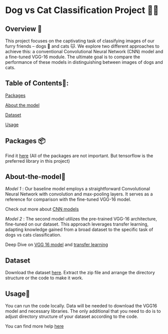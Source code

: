 # Dog vs Cat Classification Project 🐾📸


## Overview 🌟

This project focuses on the captivating task of classifying images of our furry friends – dogs 🐶 and cats 🐱. We explore two different approaches to achieve this: a conventional Convolutional Neural Network (CNN) model and a fine-tuned VGG-16 module. The ultimate goal is to compare the performance of these models in distinguishing between images of dogs and cats.

## Table of Contents📜:

[Packages](#Packages)

[About the model](#About-the-model)

[Dataset](#Dataset)

[Usage](#Usage)

## Packages 📦

Find it [here](https://github.com/codingclubrvce/AI-ML-101/blob/6fd8c4c61eb1cf64f5f2c3f0ab709db89e6ebb4d/Deep-Learning-Models/DogVsCat-classification/requirements.txt) (All of the packages are not important. But tensorflow is the preferred library in this project)

## About-the-model🤖

*Model 1* : Our baseline model employs a straightforward Convolutional Neural Network with convolution and max-pooling layers. It serves as a reference for comparison with the fine-tuned VGG-16 model.

Check out more about [CNN models](https://datagen.tech/guides/computer-vision/cnn-convolutional-neural-network/) 

*Model 2* : The second model utilizes the pre-trained VGG-16 architecture, fine-tuned on our dataset. This approach leverages transfer learning, adapting knowledge gained from a broad dataset to the specific task of dogs vs cats classification. 

Deep Dive on [VGG 16 model](https://medium.com/@mygreatlearning/everything-you-need-to-know-about-vgg16-7315defb5918) and [transfer learning](https://machinelearningmastery.com/transfer-learning-for-deep-learning/)

## Dataset

Download the dataset [here](https://www.kaggle.com/competitions/dogs-vs-cats/data?select=train.zip). Extract the zip file and arrange the directory structure or the code to make it work.

## Usage🚀 

You can run the code locally. Data will be needed to download the VGG16 model and necessary libraries. The only additional that you need to do is to adjust directory structure of your dataset according to the code.

You can find more help [here](https://www.youtube.com/watch?v=qFJeN9V1ZsI)




